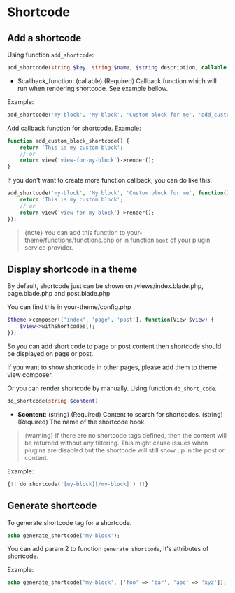 # Shortcode

## Add a shortcode

Using function `add_shortcode`:

```php
add_shortcode(string $key, string $name, $string description, callable $callback_function)
```

+ $callback_function: (callable) (Required) Callback function which will run when rendering shortcode. See example bellow.

Example:

```php
add_shortcode('my-block', 'My block', 'Custom block for me', 'add_custom_block_shortcode');
```

Add callback function for shortcode. Example:

```php
function add_custom_block_shortcode() {
    return 'This is my custom block';
    // or 
    return view('view-for-my-block')->render(); 
}
```

If you don't want to create more function callback, you can do like this.

```php
add_shortcode('my-block', 'My block', 'Custom block for me', function() {
    return 'This is my custom block';
    // or 
    return view('view-for-my-block')->render(); 
});
```

> {note} You can add this function to your-theme/functions/functions.php or in function `boot` of your plugin service provider. 

## Display shortcode in a theme

By default, shortcode just can be shown on <your-theme-path>/views/index.blade.php, page.blade.php and post.blade.php

You can find this in your-theme/config.php

```php
$theme->composer(['index', 'page', 'post'], function(View $view) {
    $view->withShortcodes();
});
```

So you can add short code to page or post content then shortcode should be displayed on page or post.

If you want to show shortcode in other pages, please add them to theme view composer.

Or you can render shortcode by manually. Using function `do_short_code`.

```php
do_shortcode(string $content)
```

+ **$content**: (string) (Required) Content to search for shortcodes. (string) (Required) The name of the shortcode hook.

> {warning} If there are no shortcode tags defined, then the content will be returned without any filtering. This might cause issues when plugins are disabled but the shortcode will still show up in the post or content.

Example:

```php
{!! do_shortcode('[my-block][/my-block]') !!}
```

## Generate shortcode

To generate shortcode tag for a shortcode.

```php
echo generate_shortcode('my-block');
```

You can add param 2 to function `generate_shortcode`, it's attributes of shortcode.

Example:

```php
echo generate_shortcode('my-block', ['foo' => 'bar', 'abc' => 'xyz']);
```
